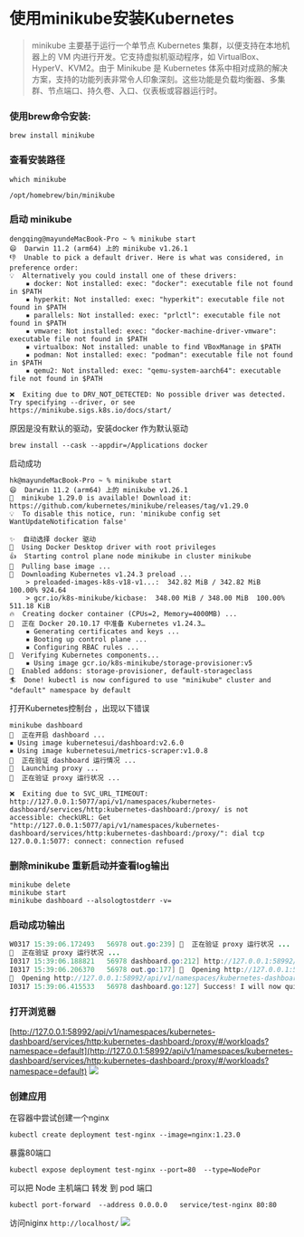 # 使用minikube安装Kubernetes
> minikube 主要基于运行一个单节点 Kubernetes 集群，以便支持在本地机器上的 VM 内进行开发。它支持虚拟机驱动程序，如 VirtualBox、HyperV、KVM2。由于 Minikube 是 Kubernetes 体系中相对成熟的解决方案，支持的功能列表非常令人印象深刻。这些功能是负载均衡器、多集群、节点端口、持久卷、入口、仪表板或容器运行时。 

### 使用brew命令安装:
    brew install minikube
### 查看安装路径 
    which minikube 

`/opt/homebrew/bin/minikube`
### 启动 minikube
```
dengqing@mayundeMacBook-Pro ~ % minikube start
😄  Darwin 11.2 (arm64) 上的 minikube v1.26.1
👎  Unable to pick a default driver. Here is what was considered, in preference order:
💡  Alternatively you could install one of these drivers:
    ▪ docker: Not installed: exec: "docker": executable file not found in $PATH
    ▪ hyperkit: Not installed: exec: "hyperkit": executable file not found in $PATH
    ▪ parallels: Not installed: exec: "prlctl": executable file not found in $PATH
    ▪ vmware: Not installed: exec: "docker-machine-driver-vmware": executable file not found in $PATH
    ▪ virtualbox: Not installed: unable to find VBoxManage in $PATH
    ▪ podman: Not installed: exec: "podman": executable file not found in $PATH
    ▪ qemu2: Not installed: exec: "qemu-system-aarch64": executable file not found in $PATH

❌  Exiting due to DRV_NOT_DETECTED: No possible driver was detected. Try specifying --driver, or see https://minikube.sigs.k8s.io/docs/start/

```
原因是没有默认的驱动，安装docker 作为默认驱动

    brew install --cask --appdir=/Applications docker
启动成功

```
hk@mayundeMacBook-Pro ~ % minikube start
😄  Darwin 11.2 (arm64) 上的 minikube v1.26.1
🎉  minikube 1.29.0 is available! Download it: https://github.com/kubernetes/minikube/releases/tag/v1.29.0
💡  To disable this notice, run: 'minikube config set WantUpdateNotification false'

✨  自动选择 docker 驱动
📌  Using Docker Desktop driver with root privileges
👍  Starting control plane node minikube in cluster minikube
🚜  Pulling base image ...
💾  Downloading Kubernetes v1.24.3 preload ...
    > preloaded-images-k8s-v18-v1...:  342.82 MiB / 342.82 MiB  100.00% 924.64 
    > gcr.io/k8s-minikube/kicbase:  348.00 MiB / 348.00 MiB  100.00% 511.18 KiB
🔥  Creating docker container (CPUs=2, Memory=4000MB) ...
🐳  正在 Docker 20.10.17 中准备 Kubernetes v1.24.3…
    ▪ Generating certificates and keys ...
    ▪ Booting up control plane ...
    ▪ Configuring RBAC rules ...
🔎  Verifying Kubernetes components...
    ▪ Using image gcr.io/k8s-minikube/storage-provisioner:v5
🌟  Enabled addons: storage-provisioner, default-storageclass
🏄  Done! kubectl is now configured to use "minikube" cluster and "default" namespace by default 
```

打开Kubernetes控制台 ，出现以下错误

```
minikube dashboard
🔌  正在开启 dashboard ...
▪ Using image kubernetesui/dashboard:v2.6.0
▪ Using image kubernetesui/metrics-scraper:v1.0.8
🤔  正在验证 dashboard 运行情况 ...
🚀  Launching proxy ...
🤔  正在验证 proxy 运行状况 ...

❌  Exiting due to SVC_URL_TIMEOUT: http://127.0.0.1:5077/api/v1/namespaces/kubernetes-dashboard/services/http:kubernetes-dashboard:/proxy/ is not accessible: checkURL: Get "http://127.0.0.1:5077/api/v1/namespaces/kubernetes-dashboard/services/http:kubernetes-dashboard:/proxy/": dial tcp 127.0.0.1:5077: connect: connection refused
```

### 删除minikube 重新启动并查看log输出

```
minikube delete
minikube start
minikube dashboard --alsologtostderr -v=
```
### 启动成功输出

```java
W0317 15:39:06.172493   56978 out.go:239] 🤔  正在验证 proxy 运行状况 ...
🤔  正在验证 proxy 运行状况 ...
I0317 15:39:06.188821   56978 dashboard.go:212] http://127.0.0.1:58992/api/v1/namespaces/kubernetes-dashboard/services/http:kubernetes-dashboard:/proxy/ response: <nil> &{Status:200 OK StatusCode:200 Proto:HTTP/1.1 ProtoMajor:1 ProtoMinor:1 Header:map[Accept-Ranges:[bytes] Audit-Id:[fe8d4733-509f-4140-b066-240ca91d76ef] Cache-Control:[no-cache, private no-cache, no-store, must-revalidate] Content-Type:[text/html; charset=utf-8] Date:[Fri, 17 Mar 2023 07:39:06 GMT] Last-Modified:[Tue, 31 May 2022 15:30:52 GMT]] Body:0x14000a5eae0 ContentLength:-1 TransferEncoding:[] Close:false Uncompressed:true Trailer:map[] Request:0x14000fa2c00 TLS:<nil>}
I0317 15:39:06.206370   56978 out.go:177] 🎉  Opening http://127.0.0.1:58992/api/v1/namespaces/kubernetes-dashboard/services/http:kubernetes-dashboard:/proxy/ in your default browser...
🎉  Opening http://127.0.0.1:58992/api/v1/namespaces/kubernetes-dashboard/services/http:kubernetes-dashboard:/proxy/ in your default browser...
I0317 15:39:06.415533   56978 dashboard.go:127] Success! I will now quietly sit around until kubectl proxy exits!
```

### 打开浏览器

[http://127.0.0.1:58992/api/v1/namespaces/kubernetes-dashboard/services/http:kubernetes-dashboard:/proxy/#/workloads?namespace=default](http://127.0.0.1:58992/api/v1/namespaces/kubernetes-dashboard/services/http:kubernetes-dashboard:/proxy/#/workloads?namespace=default)
![](https://cdn.nlark.com/yuque/0/2023/png/22527471/1679042313417-2fd59ab3-efa0-49a8-aac1-e6d42a096d80.png?x-oss-process=image%2Fwatermark%2Ctype_d3F5LW1pY3JvaGVp%2Csize_67%2Ctext_eXVxdWUudHo%3D%2Ccolor_FFFFFF%2Cshadow_50%2Ct_80%2Cg_se%2Cx_10%2Cy_10%2Fresize%2Cw_1500%2Climit_0)
### 创建应用
在容器中尝试创建一个nginx

    kubectl create deployment test-nginx --image=nginx:1.23.0
暴露80端口

    kubectl expose deployment test-nginx --port=80  --type=NodePor
可以把 Node 主机端口 转发 到 pod 端口

    kubectl port-forward  --address 0.0.0.0   service/test-nginx 80:80
访问niginx  `http://localhost/`
![](https://cdn.nlark.com/yuque/0/2023/png/22527471/1679041514390-16a026a1-b9b9-47a1-9a51-acdb82c9b37b.png?x-oss-process=image%2Fresize%2Cw_1500%2Climit_0)
